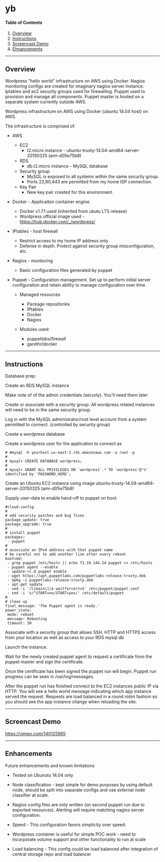 # yb

#### Table of Contents

1. [Overview](#overview)
2. [Instructions](#instructions)
3. [Screencast Demo](#screencast-demo)
4. [Ehnancements](#enhancements)

---

## Overview

Wordpress "hello world" infrastructure on AWS using Docker.  Nagios monitoring configs are created for imaginary nagios server instance.  Iptables and ec2 security groups used for firewalling.  Puppet used to provision and manage all components.  Puppet master is hosted on a separate system currently outside AWS.

Wordpress infrastructure on AWS using Docker (ubuntu 14.04 host) on AWS.  

The infrastructure is comprised of:

  * AWS
    * EC2
      * t2.micro instance - ubuntu-trusty-14.04-amd64-server-20150325 (ami-d05e75b8)
    * RDS
      * db.t2.micro instance - MySQL database
    * Security group 
      * MySQL is exposed to all systems within the same security group.
      * Ports 22,80,443 are permitted from my home ISP connection.
    * Key Pair
      * New key pair created for this environment.

  * Docker - Applicaiton container engine.  
    * Docker v1.7.1 used (inherited from ubutu LTS release)
    * Wordpress official image used - https://hub.docker.com/_/wordpress/

  * IPtables - host firewall
    * Restrict access to my home IP address only
    * Defense in depth.  Protect against security group misconfiguration, etc.

  * Nagios - monitoring
    * Basic configuration files generated by puppet
  
  * Puppet - Configuration management.  Set up to perform initial server configuration and retain ability to manage configuration over time.
    * Managed resources
      * Package repositories
      * IPtables
      * Docker
      * Nagios  

    * Modules used:
      * puppetlabs/firewall
      * garethr/docker

---

## Instructions

Database prep:

Create an RDS MySQL instance 

Make note of of the admin credentials (securly).  You'll need them later 

Create or associate with a security group.  All wordpress related instances will need to be in the same security group.

Log in with the MySQL administrator/root level account from a system permitted to connect.  (controlled by security group)

Create a wordpress database 

Create a wordpress user for the application to connect as

    # #mysql -h yourhost.us-east-1.rds.amazonaws.com -u root -p
    #
    # mysql> CREATE DATABASE wordpress;
    #
    # mysql> GRANT ALL PRIVILEGES ON `wordpress`.* TO 'wordpress'@'%' identified by 'PASSWORD_HERE';

Create an Ubuntu EC2 instance using image ubuntu-trusty-14.04-amd64-server-20150325 (ami-d05e75b8)

Supply user-data to enable hand-off to puppet on boot.

    #cloud-config
    #
    # add security patches and bug fixes
    package_update: true
    package_upgrade: true
    #
    # install puppet
    packages:
     - puppet
    #
    # associate an IPv4 address with that puppet name
    # be careful not to add another line after every reboot
    bootcmd:
     - grep puppet /etc/hosts || echo 71.19.144.24 puppet >> /etc/hosts
     - puppet agent --enable
     - update-rc.d puppet enable
     - wget https://apt.puppetlabs.com/puppetlabs-release-trusty.deb
     - dpkg -i puppetlabs-release-trusty.deb
     - apt-get update
     - sed -i '/\[main\]/a waitforcert=5' /etc/puppet/puppet.conf
     - sed -i 's/^START=no/START=yes/' /etc/default/puppet
    #
    # clean up
    final_message: 'The Puppet agent is ready.'
    power_state:
     mode: reboot
     message: Rebooting
     timeout: 30

Associate with a security group that allows SSH, HTTP and HTTPS access from your location as well as access to your RDS mysql db

Launch the instance.

Wait for the newly created puppet agent to request a certificate from the puppet master and sign the certificate.

Once the certificate has been signed the puppet run will begin.  Puppet run progress can be seen in /var/log/messages.

After the puppet run has finished connect to the EC2 instances public IP via HTTP.  You will see a hello world message indicating which app instance served the request.  Requests are load balanced in a round robin fashion so you should see the app instance change when reloading the site.

---

## Screencast Demo

https://vimeo.com/140125965

---

## Enhancements 

Future enhancements and known limitations

  * Tested on Ubunutu 14.04 only

  * Node classification - kept simple for demo purposes by using default node, should be split into separate configs and use external node classifier at scale.

  * Nagios config files are only written (on second puppet run due to exported resources).  Alerting will require matching nagios server configuration.

  * Speed - This configuration favors simplicity over speed.

  * Wordpress container is useful for simple POC work - need to incorporate volume support and other functionality to run at scale

  * Load balancing - This config could be load balanced after integration of central storage repo and load balancer

